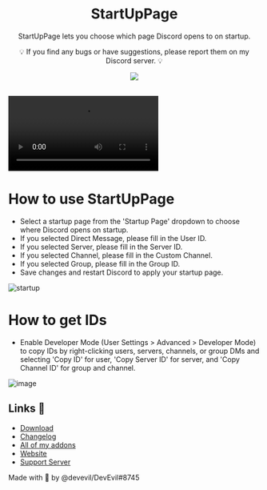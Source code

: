 <div align="center" dir="auto">
<h1 align="center">StartUpPage</h1>
<p align="center">StartUpPage lets you choose which page Discord opens to on startup.</p>
<p align="center">💡 If you find any bugs or have suggestions, please report them on my Discord server. 💡</p>
<a align="center" href="https://discord.gg/jsQ9UP7kCA" rel="nofollow"><img align="center" src="https://img.shields.io/discord/763094597454397490?color=5865F2&labelColor=white&label=Support%20Server&logo=Discord" style="max-width: 100%;"></a>
</div>
<br>

<video src="https://github.com/user-attachments/assets/4901dda2-a28c-463b-b768-86ec100c1a00"></video>

# How to use StartUpPage
- Select a startup page from the 'Startup Page' dropdown to choose where Discord opens on startup.
- If you selected Direct Message, please fill in the User ID.
- If you selected Server, please fill in the Server ID.
- If you selected Channel, please fill in the Custom Channel.
- If you selected Group, please fill in the Group ID.
- Save changes and restart Discord to apply your startup page.

![startup](https://github.com/user-attachments/assets/06854d4e-856e-4e48-8349-f55a0c157bda)

# How to get IDs
- Enable Developer Mode (User Settings > Advanced > Developer Mode) to copy IDs by right-clicking users, servers, channels, or group DMs and selecting 'Copy ID' for user, 'Copy Server ID' for server, and 'Copy Channel ID' for group and channel.

![image](https://github.com/user-attachments/assets/ec81bd22-079c-473d-9094-77ca0855dea0)

## Links 🔗
- [Download](https://betterdiscord.app/plugin/StartUpPage)
- [Changelog](https://github.com/DevEvil99/StartUpPage-BetterDiscord-Plugin/blob/main/CHANGELOG.md)
- [All of my addons](https://betterdiscord.app/developer/DevEvil)
- [Website](https://devevil.com)
- [Support Server](https://dsc.gg/devevil)

Made with 💜 by @devevil/DevEvil#8745
